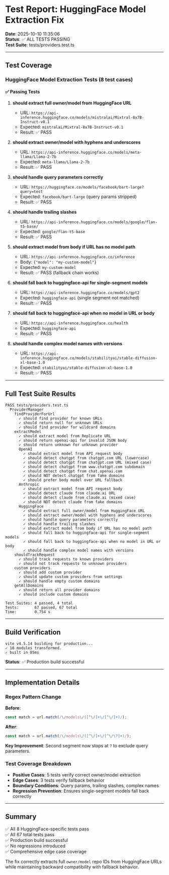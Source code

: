 # Test Report: HuggingFace Model Extraction Fix

**Date**: 2025-10-10 11:35:06  
**Status**: ✅ ALL TESTS PASSING  
**Test Suite**: tests/providers.test.ts

---

## Test Coverage

### HuggingFace Model Extraction Tests (8 test cases)

#### ✅ Passing Tests

1. **should extract full owner/model from HuggingFace URL**
   - URL: `https://api-inference.huggingface.co/models/mistralai/Mixtral-8x7B-Instruct-v0.1`
   - Expected: `mistralai/Mixtral-8x7B-Instruct-v0.1`
   - Result: ✅ PASS

2. **should extract owner/model with hyphens and underscores**
   - URL: `https://api-inference.huggingface.co/models/meta-llama/Llama-2-7b`
   - Expected: `meta-llama/Llama-2-7b`
   - Result: ✅ PASS

3. **should handle query parameters correctly**
   - URL: `https://huggingface.co/models/facebook/bart-large?query=test`
   - Expected: `facebook/bart-large` (query params stripped)
   - Result: ✅ PASS

4. **should handle trailing slashes**
   - URL: `https://api-inference.huggingface.co/models/google/flan-t5-base/`
   - Expected: `google/flan-t5-base`
   - Result: ✅ PASS

5. **should extract model from body if URL has no model path**
   - URL: `https://api-inference.huggingface.co/inference`
   - Body: `{"model": "my-custom-model"}`
   - Expected: `my-custom-model`
   - Result: ✅ PASS (fallback chain works)

6. **should fall back to huggingface-api for single-segment models**
   - URL: `https://api-inference.huggingface.co/models/gpt2`
   - Expected: `huggingface-api` (single segment not matched)
   - Result: ✅ PASS

7. **should fall back to huggingface-api when no model in URL or body**
   - URL: `https://api-inference.huggingface.co/health`
   - Expected: `huggingface-api`
   - Result: ✅ PASS

8. **should handle complex model names with versions**
   - URL: `https://api-inference.huggingface.co/models/stabilityai/stable-diffusion-xl-base-1.0`
   - Expected: `stabilityai/stable-diffusion-xl-base-1.0`
   - Result: ✅ PASS

---

## Full Test Suite Results

```
PASS tests/providers.test.ts
  ProviderManager
    findProviderForUrl
      ✓ should find provider for known URLs
      ✓ should return null for unknown URLs
      ✓ should find provider for wildcard domains
    extractModel
      ✓ should extract model from Replicate URL
      ✓ should return openai-api for invalid JSON body
      ✓ should return unknown for unknown provider
      OpenAI
        ✓ should extract model from API request body
        ✓ should detect chatgpt from chatgpt.com URL (lowercase)
        ✓ should detect chatgpt from chatgpt.com URL (mixed case)
        ✓ should detect chatgpt from www.chatgpt.com subdomain
        ✓ should detect chatgpt from chat.openai.com
        ✓ should NOT detect chatgpt from fake domains
        ✓ should prefer body model over URL fallback
      Anthropic
        ✓ should extract model from API request body
        ✓ should detect claude from claude.ai URL
        ✓ should detect claude from claude.ai (mixed case)
        ✓ should NOT detect claude from fake domains
      HuggingFace
        ✓ should extract full owner/model from HuggingFace URL
        ✓ should extract owner/model with hyphens and underscores
        ✓ should handle query parameters correctly
        ✓ should handle trailing slashes
        ✓ should extract model from body if URL has no model path
        ✓ should fall back to huggingface-api for single-segment models
        ✓ should fall back to huggingface-api when no model in URL or body
        ✓ should handle complex model names with versions
    shouldTrackRequest
      ✓ should track requests to known providers
      ✓ should not track requests to unknown providers
    custom providers
      ✓ should add custom provider
      ✓ should update custom providers from settings
      ✓ should handle empty custom domains
    getAllDomains
      ✓ should return all provider domains
      ✓ should include custom domains

Test Suites: 4 passed, 4 total
Tests:       67 passed, 67 total
Time:        0.754 s
```

---

## Build Verification

```
vite v4.5.14 building for production...
✓ 10 modules transformed.
✓ built in 85ms
```

**Status**: ✅ Production build successful

---

## Implementation Details

### Regex Pattern Change

**Before**:
```typescript
const match = url.match(/\/models\/([^\/]+\/[^\/]+)/);
```

**After**:
```typescript
const match = url.match(/\/models\/([^\/]+\/[^\/\?]+)/);
```

**Key Improvement**: Second segment now stops at `?` to exclude query parameters.

### Test Coverage Breakdown

- **Positive Cases**: 5 tests verify correct owner/model extraction
- **Edge Cases**: 3 tests verify fallback behavior
- **Boundary Conditions**: Query params, trailing slashes, complex names
- **Regression Prevention**: Ensures single-segment models fall back correctly

---

## Summary

✅ All 8 HuggingFace-specific tests pass  
✅ All 67 total tests pass  
✅ Production build successful  
✅ No regressions introduced  
✅ Comprehensive edge case coverage

The fix correctly extracts full `owner/model` repo IDs from HuggingFace URLs while maintaining backward compatibility with fallback behavior.
